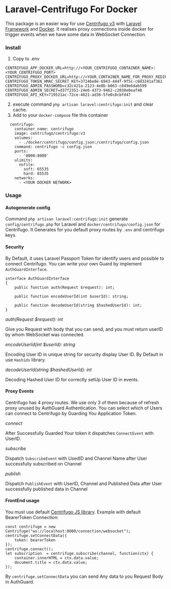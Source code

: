 # Laravel-Centrifugo For Docker

This package is an easier way for use [Centrifugo v3](https://centrifugal.dev/) with [Laravel Framework](https://laravel.com/) and [Docker](https://www.docker.com/).
It realises proxy connections inside docker for trigger events when we have some data in WebSocket Connection.


### Install
1) Copy to .env
```
CENTRIFUGO_APP_DOCKER_URL=http://<YOUR_CENTRIFUGO_CONTAINER_NAME>:<YOUR_CENTRIFUGO_PORT>
CENTRIFUGO_PROXY_DOCKER_URL=http://<YOUR_CONTAINER_NAME_FOR_PROXY_REDIRECT>
CENTRIFUGO_TOKEN_HMAC_SECRET_KEY=37246e8e-6943-444f-9f5c-c8d3241af361
CENTRIFUGO_ADMIN_PASSWORD=c32c421a-2123-4e8b-b063-c849e6dab599
CENTRIFUGO_ADMIN_SECRET=d37f2351-24e6-4373-9462-c2030e0eaf40
CENTRIFUGO_API_KEY=719521ac-72ce-4621-ad36-5fe0c8cbfd47
```
2) execute command ```php artisan laravel:centrifugo:init``` and clear cache.
3) Add to your ```docker-compose``` file this container
```
  centrifugo:
    container_name: centrifugo
    image: centrifugo/centrifugo:v3
    volumes:
      - ./docker/centrifugo/config.json:/centrifugo/config.json
    command: centrifugo -c config.json
    ports:
      - '8000:8000'
    ulimits:
      nofile:
        soft: 65535
        hard: 65535
    networks:
      - <YOUR DOCKER NETWORK>
```
### Usage
#### Autogenerate config
Command ```php artisan laravel:centrifugo:init``` generate ```config/centrifugo.php``` for Laravel and ```docker/centrifugo/config.json``` for Centrifugo.
It Generates for you default proxy routes by ```.env``` and centrifugo keys.
#### Security
By Default, it uses Laravel Passport Token for identify users and possible to connect Centrifugo.
You can write your own Guard by implement ```AuthGuardInterface```.
```
interface AuthGuardInterface
{
    public function auth(Request $request): int;

    public function encodeUserId(int $userId): string;

    public function decodeUserId(string $hashedUserId): int;
}
```

_auth(Request $request): int_

Give you Request with body that you can send, and you must return userID by whom WebSocket was connected.

_encodeUserId(int $userId): string_

Encoding User ID in unique string for security display User ID.
By Default in use ```Hashids``` library.

_decodeUserId(string $hashedUserId): int_

Decoding Hashed User ID for correctly setUp User ID in events.

#### Proxy Events
Centrifugo has 4 proxy routes.
We use only 3 of them because of refresh proxy unused by AuthGuard Authentication.
You can select which of Users can connect to Centrifugo by Guarding You Application Token.

_connect_

After Successfully Guarded Your token it dispatches ```ConnectEvent``` with UserID.

_subscribe_

Dispatch ```SubscribeEvent``` with UsedID and Channel Name after User successfully subscribed on Channel

_publish_

Dispatch ```PublishEvent``` with UserID, Channel and Published Data after User successfully published data in Channel


#### FrontEnd usage

You must use default [Centrifugo JS library](https://github.com/centrifugal/centrifuge-js).
Example with default BearerToken Connection:
```
const centrifuge = new Centrifuge("ws://localhost:8000/connection/websocket");
centrifuge.setConnectData({
    token: bearerToken
});
centrifuge.connect();
let subscription  = centrifuge.subscribe(channel, function(ctx) {
    container.innerHTML = ctx.data.value;
    document.title = ctx.data.value;
});
```

By ```centrifuge.setConnectData``` you can send Any data to you Request Body in AuthGuard.